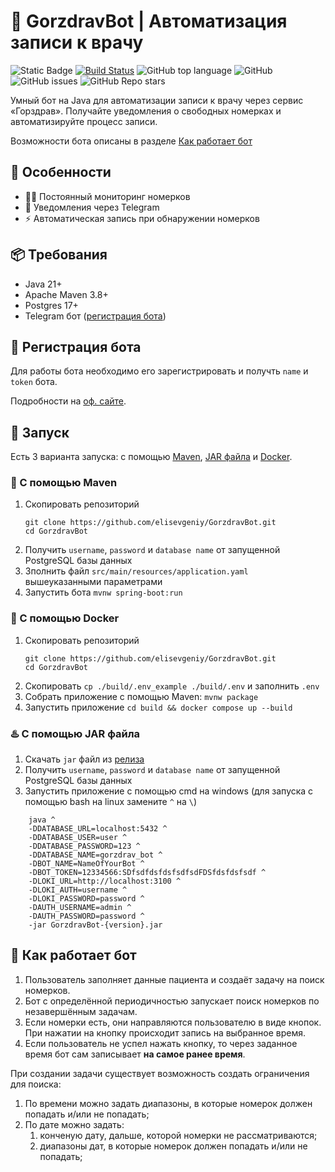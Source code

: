 # 🏥 GorzdravBot | Автоматизация записи к врачу

<!--Блок информации о репозитории в бейджах-->
![Static Badge](https://img.shields.io/badge/elisevgeniy-GorzdravBot-GorzdravBot)
[![Build Status](https://img.shields.io/github/actions/workflow/status/elisevgeniy/GorzdravBot/build.yml?branch=master)](https://github.com/elisevgeniy/GorzdravBot/actions)
![GitHub top language](https://img.shields.io/github/languages/top/elisevgeniy/GorzdravBot)
![GitHub](https://img.shields.io/github/license/elisevgeniy/GorzdravBot)
![GitHub issues](https://img.shields.io/github/issues/elisevgeniy/GorzdravBot)
![GitHub Repo stars](https://img.shields.io/github/stars/elisevgeniy/GorzdravBot)

Умный бот на Java для автоматизации записи к врачу через сервис «Горздрав».
Получайте уведомления о свободных номерках и автоматизируйте процесс записи.

Возможности бота описаны в разделе [Как работает бот](#-как-работает-бот)

## 🌟 Особенности

- 🕵️‍♂️ Постоянный мониторинг номерков
- 🔔 Уведомления через Telegram
- ⚡ Автоматическая запись при обнаружении номерков

## 📦 Требования

- Java 21+
- Apache Maven 3.8+
- Postgres 17+
- Telegram бот ([регистрация бота](#-регистрация-бота))

## 💬 Регистрация бота
Для работы бота необходимо его зарегистрировать и получть `name` и `token` бота.

Подробности на [оф. сайте](https://core.telegram.org/bots/features#creating-a-new-bot).

## 🚀 Запуск

Есть 3 варианта запуска: с помощью [Maven](#-с-помощью-maven), [JAR файла](#-с-помощью-jar-файла) и [Docker](#-с-помощью-docker).

### 🔨 С помощью Maven
1. Скопировать репозиторий
   ```
   git clone https://github.com/elisevgeniy/GorzdravBot.git
   cd GorzdravBot
   ```
2. Получить `username`, `password` и `database name` от запущенной PostgreSQL базы данных
3. Зполнить файл `src/main/resources/application.yaml` вышеуказанными параметрами
4. Запустить бота ```mvnw spring-boot:run```

### 🐳 С помощью Docker
1. Скопировать репозиторий
    ```
    git clone https://github.com/elisevgeniy/GorzdravBot.git
    cd GorzdravBot
    ```
2. Скопировать `cp ./build/.env_example ./build/.env` и заполнить `.env`
3. Собрать приложение с помощью Maven: `mvnw package`
3. Запустить приложение `cd build && docker compose up --build`

### ♨️ С помощью JAR файла
1. Скачать `jar` файл из [релиза](https://github.com/elisevgeniy/GorzdravBot/releases)
2. Получить `username`, `password` и `database name` от запущенной PostgreSQL базы данных
3. Запустить приложение с помощью cmd на windows (для запуска с помощью bash на linux замените `^` на `\`)
``` 
    java ^
    -DDATABASE_URL=localhost:5432 ^
    -DDATABASE_USER=user ^
    -DDATABASE_PASSWORD=123 ^
    -DDATABASE_NAME=gorzdrav_bot ^
    -DBOT_NAME=NameOfYourBot ^
    -DBOT_TOKEN=12334566:SDfsdfdsfdsfsdfsdFDSfdsfdsfsdf ^
    -DLOKI_URL=http://localhost:3100 ^
    -DLOKI_AUTH=username ^
    -DLOKI_PASSWORD=password ^
    -DAUTH_USERNAME=admin ^
    -DAUTH_PASSWORD=password ^
    -jar GorzdravBot-{version}.jar
```         

## 📃 Как работает бот
1. Пользователь заполняет данные пациента и создаёт задачу на поиск номерков.
2. Бот с определённой периодичностью запускает поиск номерков по незавершённым задачам.
3. Если номерки есть, они направляются пользователю в виде кнопок. При нажатии на кнопку происходит запись на выбранное время.
4. Если пользователь не успел нажать кнопку, то через заданное время бот сам записывает **на самое ранее время**.

При создании задачи существует возможность создать ограничения для поиска:
1. По времени можно задать диапазоны, в которые номерок должен попадать и/или не попадать;
2. По дате можно задать:
    1. конченую дату, дальше, которой номерки не рассматриваются;
    2. диапазоны дат, в которые номерок должен попадать и/или не попадать;